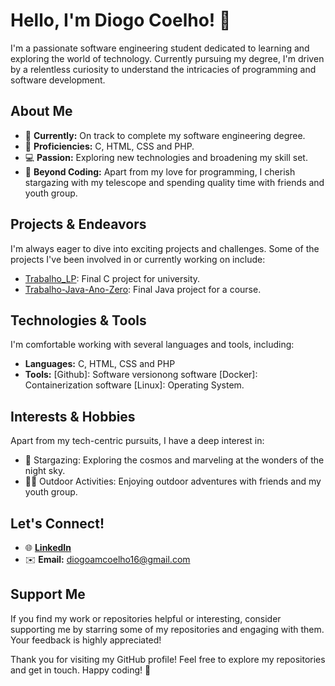 # Hello, I'm Diogo Coelho! 👋

I'm a passionate software engineering student dedicated to learning and exploring the world of technology. Currently pursuing my degree, I'm driven by a relentless curiosity to understand the intricacies of programming and software development.

## About Me

- 🔭 **Currently:** On track to complete my software engineering degree.
- 🌱 **Proficiencies:** C, HTML, CSS and PHP.
- 💻 **Passion:** Exploring new technologies and broadening my skill set.
- 🌌 **Beyond Coding:** Apart from my love for programming, I cherish stargazing with my telescope and spending quality time with friends and youth group.

## Projects & Endeavors

I'm always eager to dive into exciting projects and challenges. Some of the projects I've been involved in or currently working on include:
- [Trabalho_LP](https://github.com/DiogoCoelhoWeb/Trabalho_LP): Final C project for university.
- [Trabalho-Java-Ano-Zero](https://github.com/DiogoCoelhoWeb/Trabalho-Java-Ano-Zero): Final Java project for a course. 

## Technologies & Tools

I'm comfortable working with several languages and tools, including:
- **Languages:** C, HTML, CSS and PHP
- **Tools:** [Github]: Software versionong software [Docker]: Containerization software [Linux]: Operating System.

## Interests & Hobbies

Apart from my tech-centric pursuits, I have a deep interest in:
- 🌌 Stargazing: Exploring the cosmos and marveling at the wonders of the night sky.
- 🚶‍♂️ Outdoor Activities: Enjoying outdoor adventures with friends and my youth group.

## Let's Connect!

- 🌐 **[LinkedIn](https://www.linkedin.com/in/diogocoelhoweb/)**
- ✉️ **Email:** [diogoamcoelho16@gmail.com](mailto:diogoamcoelho16@gmail.com)

## Support Me

If you find my work or repositories helpful or interesting, consider supporting me by starring some of my repositories and engaging with them. Your feedback is highly appreciated!

Thank you for visiting my GitHub profile! Feel free to explore my repositories and get in touch. Happy coding! 🚀
